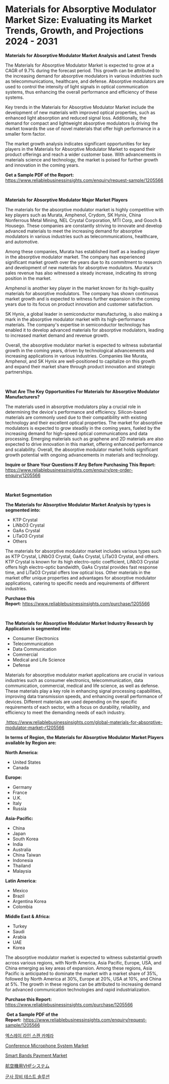 <p><h1>Materials for Absorptive Modulator Market Size: Evaluating its Market Trends, Growth, and Projections 2024 - 2031</h1></p><p><strong>Materials for Absorptive Modulator Market Analysis and Latest Trends</strong></p>
<p><p>The Materials for Absorptive Modulator Market is expected to grow at a CAGR of 9.7% during the forecast period. This growth can be attributed to the increasing demand for absorptive modulators in various industries such as telecommunications, healthcare, and defense. Absorptive modulators are used to control the intensity of light signals in optical communication systems, thus enhancing the overall performance and efficiency of these systems.</p><p>Key trends in the Materials for Absorptive Modulator Market include the development of new materials with improved optical properties, such as enhanced light absorption and reduced signal loss. Additionally, the demand for compact and lightweight absorptive modulators is driving the market towards the use of novel materials that offer high performance in a smaller form factor.</p><p>The market growth analysis indicates significant opportunities for key players in the Materials for Absorptive Modulator Market to expand their product offerings and reach a wider customer base. With advancements in materials science and technology, the market is poised for further growth and innovation in the coming years.</p></p>
<p><strong>Get a Sample PDF of the Report:&nbsp;</strong> <a href="https://www.reliablebusinessinsights.com/enquiry/request-sample/1205566">https://www.reliablebusinessinsights.com/enquiry/request-sample/1205566</a></p>
<p>&nbsp;</p>
<p><strong>Materials for Absorptive Modulator Major Market Players</strong></p>
<p><p>The materials for the absorptive modulator market is highly competitive with key players such as Murata, Amphenol, Crydom, SK Hynix, China Nonferrous Metal Mining, NEL Crystal Corporation, MTI Corp, and Gooch & Housego. These companies are constantly striving to innovate and develop advanced materials to meet the increasing demand for absorptive modulators in various industries such as telecommunications, healthcare, and automotive.</p><p>Among these companies, Murata has established itself as a leading player in the absorptive modulator market. The company has experienced significant market growth over the years due to its commitment to research and development of new materials for absorptive modulators. Murata's sales revenue has also witnessed a steady increase, indicating its strong position in the market.</p><p>Amphenol is another key player in the market known for its high-quality materials for absorptive modulators. The company has shown continuous market growth and is expected to witness further expansion in the coming years due to its focus on product innovation and customer satisfaction.</p><p>SK Hynix, a global leader in semiconductor manufacturing, is also making a mark in the absorptive modulator market with its high-performance materials. The company's expertise in semiconductor technology has enabled it to develop advanced materials for absorptive modulators, leading to increased market demand and revenue growth.</p><p>Overall, the absorptive modulator market is expected to witness substantial growth in the coming years, driven by technological advancements and increasing applications in various industries. Companies like Murata, Amphenol, and SK Hynix are well-positioned to capitalize on this growth and expand their market share through product innovation and strategic partnerships.</p></p>
<p>&nbsp;</p>
<p><strong>What Are The Key Opportunities For Materials for Absorptive Modulator Manufacturers?</strong></p>
<p><p>The materials used in absorptive modulators play a crucial role in determining the device's performance and efficiency. Silicon-based materials are commonly used due to their compatibility with existing technology and their excellent optical properties. The market for absorptive modulators is expected to grow steadily in the coming years, fueled by the increasing demand for high-speed optical communications and data processing. Emerging materials such as graphene and 2D materials are also expected to drive innovation in this market, offering enhanced performance and scalability. Overall, the absorptive modulator market holds significant growth potential with ongoing advancements in materials and technology.</p></p>
<p><strong>Inquire or Share Your Questions If Any Before Purchasing This Report:</strong> <a href="https://www.reliablebusinessinsights.com/enquiry/pre-order-enquiry/1205566">https://www.reliablebusinessinsights.com/enquiry/pre-order-enquiry/1205566</a></p>
<p>&nbsp;</p>
<p><strong>Market Segmentation</strong></p>
<p><strong>The Materials for Absorptive Modulator Market Analysis by types is segmented into:</strong></p>
<p><ul><li>KTP Crystal</li><li>LiNbO3 Crystal</li><li>GaAs Crystal</li><li>LiTaO3 Crystal</li><li>Others</li></ul></p>
<p><p>The materials for absorptive modulator market includes various types such as KTP Crystal, LiNbO3 Crystal, GaAs Crystal, LiTaO3 Crystal, and others. KTP Crystal is known for its high electro-optic coefficient, LiNbO3 Crystal offers high electro-optic bandwidth, GaAs Crystal provides fast response time, and LiTaO3 Crystal offers low optical loss. Other materials in the market offer unique properties and advantages for absorptive modulator applications, catering to specific needs and requirements of different industries.</p></p>
<p><strong>Purchase this Report:&nbsp;</strong><a href="https://www.reliablebusinessinsights.com/purchase/1205566">https://www.reliablebusinessinsights.com/purchase/1205566</a></p>
<p>&nbsp;</p>
<p><strong>The Materials for Absorptive Modulator Market Industry Research by Application is segmented into:</strong></p>
<p><ul><li>Consumer Electronics</li><li>Telecommunication</li><li>Data Communication</li><li>Commercial</li><li>Medical and Life Science</li><li>Defense</li></ul></p>
<p><p>Materials for absorptive modulator market applications are crucial in various industries such as consumer electronics, telecommunication, data communication, commercial, medical and life science, as well as defense. These materials play a key role in enhancing signal processing capabilities, improving data transmission speeds, and enhancing overall performance of devices. Different materials are used depending on the specific requirements of each sector, with a focus on durability, reliability, and efficiency to meet the demanding needs of each industry.</p></p>
<p><a href="https://www.reliablebusinessinsights.com/global-materials-for-absorptive-modulator-market-r1205566">&nbsp;https://www.reliablebusinessinsights.com/global-materials-for-absorptive-modulator-market-r1205566</a></p>
<p><strong>In terms of Region, the Materials for Absorptive Modulator Market Players available by Region are:</strong></p>
<p>
    <p> <strong> North America: </strong>
        <ul>
            <li>United States</li>
            <li>Canada</li>
        </ul>
        </p> 
    <p> <strong> Europe: </strong>
        <ul>
            <li>Germany</li>
            <li>France</li>
            <li>U.K.</li>
            <li>Italy</li>
            <li>Russia</li>
        </ul>
        </p> 
    <p> <strong> Asia-Pacific: </strong>
        <ul>
            <li>China</li>
            <li>Japan</li>
            <li>South Korea</li>
            <li>India</li>
            <li>Australia</li>
            <li>China Taiwan</li>
            <li>Indonesia</li>
            <li>Thailand</li>
            <li>Malaysia</li>
        </ul>
        </p> 
    <p> <strong> Latin America: </strong>
        <ul>
            <li>Mexico</li>
            <li>Brazil</li>
            <li>Argentina Korea</li>
            <li>Colombia</li>
        </ul>
        </p> 
    <p> <strong> Middle East & Africa: </strong>
        <ul>
            <li>Turkey</li>
            <li>Saudi</li>
            <li>Arabia</li>
            <li>UAE</li>
            <li>Korea</li>
        </ul>
    </p>
    </p>
<p><p>The absorptive modulator market is expected to witness substantial growth across various regions, with North America, Asia Pacific, Europe, USA, and China emerging as key areas of expansion. Among these regions, Asia Pacific is anticipated to dominate the market with a market share of 35%, followed by North America at 30%, Europe at 20%, USA at 10%, and China at 5%. The growth in these regions can be attributed to increasing demand for advanced communication technologies and rapid industrialization.</p></p>
<p><strong>Purchase this Report: </strong><a href="https://www.reliablebusinessinsights.com/purchase/1205566">https://www.reliablebusinessinsights.com/purchase/1205566</a></p>
<p>&nbsp;<strong>Get a Sample PDF of the Report:&nbsp;&nbsp;</strong><a href="https://www.reliablebusinessinsights.com/enquiry/request-sample/1205566">https://www.reliablebusinessinsights.com/enquiry/request-sample/1205566</a></p>
<p><strong></strong></p>
<p><p><a href="https://github.com/TitusBoyer1/Market-Research-Report-List-1/blob/main/2728515106678.md">엑스레이 라인 스캔 카메라</a></p><p><a href="https://github.com/nicholepatriciadoylenwnrjr0/Market-Research-Report-List-2/blob/main/conference-microphone-system-market.md">Conference Microphone System Market</a></p><p><a href="https://issuu.com/reportprime-2/docs/smart-bands-payment-market-size-2030.pptx">Smart Bands Payment Market</a></p><p><a href="https://github.com/KenyonJohns/Market-Research-Report-List-1/blob/main/6988686111598.md">航空機用VHFシステム</a></p><p><a href="https://github.com/iansanftyord09878/Market-Research-Report-List-2/blob/main/6986437106677.md">군사 장비 테스트 솔루션</a></p></p>